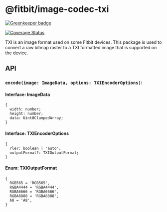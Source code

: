 @fitbit/image-codec-txi
===============

[![Greenkeeper badge](https://badges.greenkeeper.io/Fitbit/image-codec-txi.svg)](https://greenkeeper.io/)

[![Coverage Status](https://coveralls.io/repos/github/Fitbit/image-codec-txi/badge.svg?branch=master)](https://coveralls.io/github/Fitbit/image-codec-txi?branch=master)

TXI is an image format used on some Fitbit devices. This package is used to convert a raw bitmap raster to a TXI formatted image that is supported on the device.

## API

### `encode(image: ImageData, options: TXIEncoderOptions)`:

#### Interface: ImageData
```
{
  width: number;
  height: number;
  data: Uint8ClampedArray;
}
```

#### Interface: TXIEncoderOptions
```
{
  rle?: boolean | 'auto';
  outputFormat?: TXIOutputFormat;
}
```

#### Enum: TXIOutputFormat
```
{
  RGB565 = 'RGB565',
  RGBA4444 = 'RGBA4444',
  RGBA6666 = 'RGBA6666',
  RGBA8888 = 'RGBA8888',
  A8 = 'A8',
}
```
